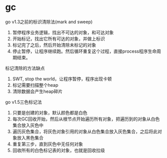 # gc

go v1.3之前的标识清除法(mark and sweep)

1. 暂停程序业务逻辑，找出不可达的对象，和可达对象
2. 开始标记，找出它所有可达的对象，并做上标识
3. 标记完了之后，然后开始清除未标记的对象
4. 停止暂停，让程序继续跑。然后循环重复这个过程，直接process程序生命周期结束。


标记清除的方法缺点

1. SWT, stop the world，让程序暂停，程序出现卡顿
2. 标记需要扫描整个heap
3. 清除数据会产生heap碎片




go v1.5三色标记法

1. 只要是创建的对象，默认颜色都是白色
2. 每次GC回收开始，然后从根节点开始遍历所有对象，把遍历到的对象从白色集合放入灰色中
3. 遍历灰色集合，将灰色对象引用的对象从白色集合放入灰色集合，之后将此对象放入黑色集合
4. 重复第三步，直到灰色中无任何对象
5. 回收所有的白色标记表的对象，也就是回收拉级